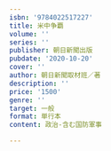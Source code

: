 ```yaml
---
isbn: '9784022517227'
title: 米中争覇
volume: ''
series: ''
publisher: 朝日新聞出版
pubdate: '2020-10-20'
cover: ''
author: 朝日新聞取材班／著
description: ''
price: '1500'
genre: ''
target: 一般
format: 単行本
content: 政治-含む国防軍事

---
```

